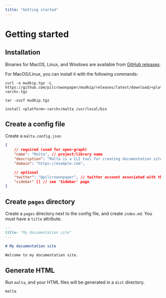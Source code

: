 ```yaml
---
title: "Getting started"
---
```


# Getting started

## Installation

Binaries for MacOS, Linux, and Windows are available from [GitHub releases](https://github.com/pilcrowOnPaper/malta/releases/latest).

For MacOS/Linux, you can install it with the following commands:

```
curl -o mudkip.tgz -L https://github.com/pilcrowonpaper/mudkip/releases/latest/download/<platform>-<arch>.tgz

tar -xvzf mudkip.tgz

install <platform>-<arch>/malta /usr/local/bin
```

## Create a config file

Create a `malta.config.json`

```json
{
    // required (used for open-graph)
    "name": "Malta", // project/library name
    "description": "Malta is a CLI tool for creating documentation sites",
    "domain": "https://example.com",

    // optional
    "twitter": "@pilcrowonpaper", // twitter account associated with the project
    "sidebar" [] // see 'Sidebar' page
}
```

## Create `pages` directory

Create a `pages` directory next to the config file, and create `index.md`. You must have a `title` attribute.

```md
---
title: "My documentation site"
---

# My documentation site

Welcome to my documentation site.
```

## Generate HTML

Run `malta`, and your HTML files will be generated in a `dist` directory.

```
malta
```
